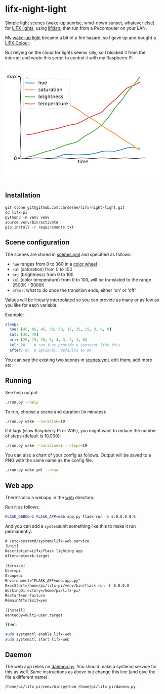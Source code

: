 # lifx-night-light
Simple light scenes (wake-up sunrise, wind-down sunset, whatever else) for [LIFX lights](https://www.lifx.com/),
using [lifxlan](https://github.com/mclarkk/lifxlan),
that run from a Pi/computer on your LAN.

My [wake-up light](https://rdrn.me/wake-up-light/) became a bit of a fire hazard,
so I gave up and bought a [LIFX Colour](https://lifxshop.co.uk/products/lifx-colour-e27).

But relying on the cloud for lights seems silly, so I blocked it from the internet
and wrote this script to control it with my Raspberry Pi.

![Colour curve](./wake.png)

## Installation
```
git clone git@github.com:carderne/lifx-night-light.git
cd lifx-pi
python3 -m venv venv
source venv/bin/activate
pip install -r requirements.txt
```

## Scene configuration
The scenes are stored in [scenes.yml](scenes.yml) and specified as follows:
- `hue` ranges from 0 to 360 in a [color wheel](https://upload.wikimedia.org/wikipedia/commons/a/ad/HueScale.svg)
- `sat` (saturation) from 0 to 100
- `bri` (brightness) from 0 to 100
- `kel` (color temperature) from 0 to 100, will be translated to the range 2500K - 9000K
- `after`: what to do once the transition ends, either 'on' or 'off'

Values will be linearly interpolated so you can provide as many or as few as you like for each variable.

Example:
```yaml
sleep:
  hue: [45, 45, 45, 30, 30, 15, 15, 15, 0, 0, 0]
  sat: [30, 70]
  bri: [20, 15, 10, 5, 4, 3, 2, 1, 0]
  kel: 20    # can just provide a constant like this
  after: on  # optional, defaults to on
```

You can see the existing two scenes in [scenes.yml](scenes.yml), edit them, add more etc.

## Running
See help output:
```bash
./run.py --help
```

To run, choose a scene and duration (in minutes):
```bash
./run.py wake --duration=10
```

If it lags (slow Raspberry Pi or WiFi), you might want to reduce the number of steps (default is 10,000):
```bash
./run.py wake --duration=5 --steps=10
```

You can also a chart of your config as follows. Output will be saved to a PNG with the same name as the config file.
```bash
./run.py wake.yml --draw
```

## Web app
There's also a webapp in the [web](web) directory.

Run it as follows:
```bash
FLASK_DEBUG=1 FLASK_APP=web.app.py flask run -h 0.0.0.0 0.0
```

And you can add a `systemd`unit something like this to make it run permanently:
```systemd
# /etc/systemd/system/lifx-web.service
[Unit]
Description=Lifx/flask lighting app
After=network.target

[Service]
User=pi
Group=pi
Environment="FLASK_APP=web.app.py"
ExecStart=/home/pi/lifx-pi/venv/bin/flask run -h 0.0.0.0
WorkingDirectory=/home/pi/lifx-pi/
Restart=on-failure
RemainAfterExit=yes

[Install]
WantedBy=multi-user.target
```

Then:
```bash
sudo systemctl enable lifx-web
sudo systemctl start lifx-web
```

## Daemon
The web app relies on [daemon.py](daemon.py). You should make a systemd service for this as well.
Same instructions as above but change this line (and give the file a different name):
```
/home/pi/lifx-pi/venv/bin/python /home/pi/lifx-pi/daemon.py
```
